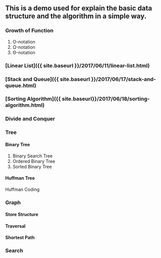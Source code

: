 ## This is a demo used for explain the basic data structure and the algorithm in a simple way.

### Growth of Function
1. O-notation
2. Ω-notation
3. Θ-notation

### [Linear List]({{ site.baseurl }}/2017/06/11/linear-list.html)

### [Stack and Queue]({{ site.baseurl }}/2017/06/17/stack-and-queue.html)

### [Sorting Algorithm]({{ site.baseurl}}/2017/06/18/sorting-algorithm.html)


### Divide and Conquer

### Tree

#### Binary Tree
1. Binary Search Tree
2. Ordered Binary Tree
3. Sorted Binary Tree

#### Huffman Tree

Huffman Coding

### Graph

#### Store Structure

#### Traversal

#### Shortest Path

### Search
